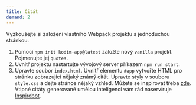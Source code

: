 ```yaml
---
title: Citát
demand: 2
---
```


Vyzkoušejte si založení vlastního Webpack projektu s jednoduchou stránkou.

1. Pomocí `npm init kodim-app@latest` založte nový `vanilla` projekt. Pojmenujte jej `quotes`.
1. Uvnitř projektu nastartujte vývojový server příkazem `npm run start`.
1. Upravte soubor `index.html`. Uvnitř elementu `#app` vytvořte HTML pro stránku zobrazující nějaký známý citát. Upravte styly v souboru `style.css` a dejte stránce nějaký vzhled. Můžete se inspirovat třeba [zde](assets/quote.png). Vtipné citáty generované umělou inteligencí vám rád naservíruje [Inspirobot](https://inspirobot.me).
